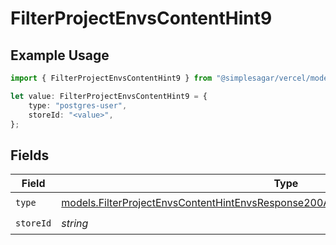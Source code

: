 # FilterProjectEnvsContentHint9

## Example Usage

```typescript
import { FilterProjectEnvsContentHint9 } from "@simplesagar/vercel/models/filterprojectenvsop.js";

let value: FilterProjectEnvsContentHint9 = {
    type: "postgres-user",
    storeId: "<value>",
};
```

## Fields

| Field                                                                                                                                                                            | Type                                                                                                                                                                             | Required                                                                                                                                                                         | Description                                                                                                                                                                      |
| -------------------------------------------------------------------------------------------------------------------------------------------------------------------------------- | -------------------------------------------------------------------------------------------------------------------------------------------------------------------------------- | -------------------------------------------------------------------------------------------------------------------------------------------------------------------------------- | -------------------------------------------------------------------------------------------------------------------------------------------------------------------------------- |
| `type`                                                                                                                                                                           | [models.FilterProjectEnvsContentHintEnvsResponse200ApplicationJSONResponseBody19Type](../models/filterprojectenvscontenthintenvsresponse200applicationjsonresponsebody19type.md) | :heavy_check_mark:                                                                                                                                                               | N/A                                                                                                                                                                              |
| `storeId`                                                                                                                                                                        | *string*                                                                                                                                                                         | :heavy_check_mark:                                                                                                                                                               | N/A                                                                                                                                                                              |